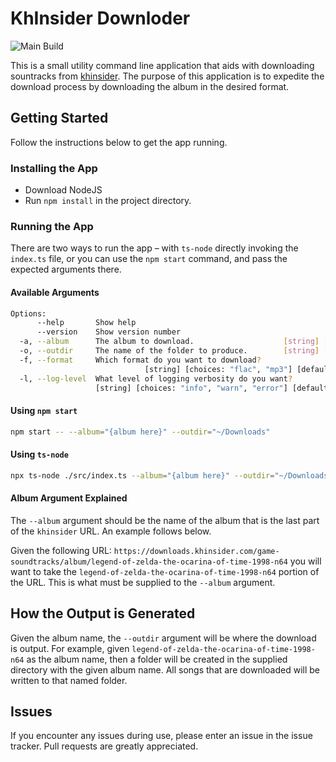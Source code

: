 # KhInsider Downloder

![Main Build](https://github.com/jacobheater/khinsider-downloader/actions/workflows/ci-main.yml/badge.svg)

This is a small utility command line application
that aids with downloading sountracks from
[khinsider](https://downloads.khinsider.com/).
The purpose of this application is to expedite the
download process by downloading the album in the desired
format.

## Getting Started

Follow the instructions below to get the app running.

### Installing the App

- Download NodeJS
- Run `npm install` in the project directory.

### Running the App

There are two ways to run the app – with `ts-node` directly
invoking the `index.ts` file, or you can use the `npm start`
command, and pass the expected arguments there.

#### Available Arguments

```bash
Options:
      --help       Show help                                           [boolean]
      --version    Show version number                                 [boolean]
  -a, --album      The album to download.                    [string] [required]
  -o, --outdir     The name of the folder to produce.        [string] [required]
  -f, --format     Which format do you want to download?
                              [string] [choices: "flac", "mp3"] [default: "mp3"]
  -l, --log-level  What level of logging verbosity do you want?
                   [string] [choices: "info", "warn", "error"] [default: "info"]
```

#### Using `npm start`

```bash
npm start -- --album="{album here}" --outdir="~/Downloads"
```

#### Using `ts-node`

```bash
npx ts-node ./src/index.ts --album="{album here}" --outdir="~/Downloads"
```

#### Album Argument Explained

The `--album` argument should be the name of the album
that is the last part of the `khinsider` URL. An example
follows below.

Given the following URL:
`https://downloads.khinsider.com/game-soundtracks/album/legend-of-zelda-the-ocarina-of-time-1998-n64` you will want
to take the `legend-of-zelda-the-ocarina-of-time-1998-n64`
portion of the URL. This is what must be supplied to the
`--album` argument.

## How the Output is Generated

Given the album name, the `--outdir` argument will
be where the download is output. For example, given
`legend-of-zelda-the-ocarina-of-time-1998-n64` as the
album name, then a folder will be created in the
supplied directory with the given album name. All
songs that are downloaded will be written to that named
folder.

## Issues

If you encounter any issues during use, please
enter an issue in the issue tracker. Pull requests
are greatly appreciated.

